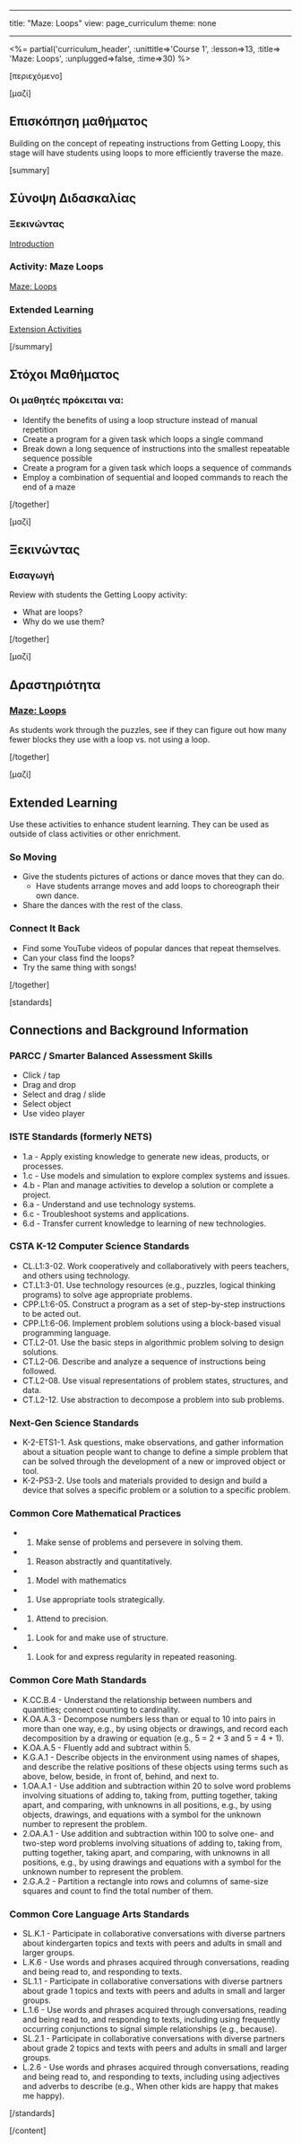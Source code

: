 * * *

title: "Maze: Loops" view: page_curriculum theme: none

* * *

<%= partial('curriculum_header', :unittitle=>'Course 1', :lesson=>13, :title=> 'Maze: Loops', :unplugged=>false, :time=>30) %>

[περιεχόμενο]

[μαζί]

## Επισκόπηση μαθήματος

Building on the concept of repeating instructions from Getting Loopy, this stage will have students using loops to more efficiently traverse the maze.

[summary]

## Σύνοψη Διδασκαλίας

### **Ξεκινώντας**

[Introduction](#GetStarted)   


### **Activity: Maze Loops**

[Maze: Loops](#Activity)

### **Extended Learning**

[Extension Activities](#Extended)

[/summary]

## Στόχοι Μαθήματος

### Οι μαθητές πρόκειται να:

  * Identify the benefits of using a loop structure instead of manual repetition
  * Create a program for a given task which loops a single command
  * Break down a long sequence of instructions into the smallest repeatable sequence possible
  * Create a program for a given task which loops a sequence of commands
  * Employ a combination of sequential and looped commands to reach the end of a maze

[/together]

[μαζί]

## Ξεκινώντας

### <a name="GetStarted"></a> Εισαγωγή

Review with students the Getting Loopy activity:

  * What are loops?
  * Why do we use them?

[/together]

[μαζί]

## Δραστηριότητα

### <a name="Activity"></a> [Maze: Loops](http://learn.letron.vip/s/course1/stage/13/puzzle/1)

As students work through the puzzles, see if they can figure out how many fewer blocks they use with a loop vs. not using a loop.

[/together]

<!--(this is left in here as an example of how to include an image in Markdown)
![](binaryphoto.png) -->

[μαζί]

## Extended Learning

<a name="Extended"></a>Use these activities to enhance student learning. They can be used as outside of class activities or other enrichment.

### So Moving

  * Give the students pictures of actions or dance moves that they can do. 
      * Have students arrange moves and add loops to choreograph their own dance.
  * Share the dances with the rest of the class.

### Connect It Back

  * Find some YouTube videos of popular dances that repeat themselves.
  * Can your class find the loops?
  * Try the same thing with songs! 

[/together]

[standards]

## Connections and Background Information

### PARCC / Smarter Balanced Assessment Skills

  * Click / tap
  * Drag and drop
  * Select and drag / slide
  * Select object
  * Use video player

### ISTE Standards (formerly NETS)

  * 1.a - Apply existing knowledge to generate new ideas, products, or processes.
  * 1.c - Use models and simulation to explore complex systems and issues.
  * 4.b - Plan and manage activities to develop a solution or complete a project.
  * 6.a - Understand and use technology systems.
  * 6.c - Troubleshoot systems and applications.
  * 6.d - Transfer current knowledge to learning of new technologies. 

### CSTA K-12 Computer Science Standards

  * CL.L1:3-02. Work cooperatively and collaboratively with peers teachers, and others using technology.
  * CT.L1:3-01. Use technology resources (e.g., puzzles, logical thinking programs) to solve age appropriate problems.
  * CPP.L1:6-05. Construct a program as a set of step-by-step instructions to be acted out.
  * CPP.L1:6-06. Implement problem solutions using a block-based visual programming language.
  * CT.L2-01. Use the basic steps in algorithmic problem solving to design solutions.
  * CT.L2-06. Describe and analyze a sequence of instructions being followed.
  * CT.L2-08. Use visual representations of problem states, structures, and data.
  * CT.L2-12. Use abstraction to decompose a problem into sub problems. 

### Next-Gen Science Standards

  * K-2-ETS1-1. Ask questions, make observations, and gather information about a situation people want to change to define a simple problem that can be solved through the development of a new or improved object or tool.
  * K-2-PS3-2. Use tools and materials provided to design and build a device that solves a specific problem or a solution to a specific problem.

### Common Core Mathematical Practices

  *   1. Make sense of problems and persevere in solving them.
  *   1. Reason abstractly and quantitatively.
  *   1. Model with mathematics
  *   1. Use appropriate tools strategically.
  *   1. Attend to precision.
  *   1. Look for and make use of structure.
  *   1. Look for and express regularity in repeated reasoning.

### Common Core Math Standards

  * K.CC.B.4 - Understand the relationship between numbers and quantities; connect counting to cardinality.
  * K.OA.A.3 - Decompose numbers less than or equal to 10 into pairs in more than one way, e.g., by using objects or drawings, and record each decomposition by a drawing or equation (e.g., 5 = 2 + 3 and 5 = 4 + 1).
  * K.OA.A.5 - Fluently add and subtract within 5.
  * K.G.A.1 - Describe objects in the environment using names of shapes, and describe the relative positions of these objects using terms such as above, below, beside, in front of, behind, and next to.
  * 1.OA.A.1 - Use addition and subtraction within 20 to solve word problems involving situations of adding to, taking from, putting together, taking apart, and comparing, with unknowns in all positions, e.g., by using objects, drawings, and equations with a symbol for the unknown number to represent the problem.
  * 2.OA.A.1 - Use addition and subtraction within 100 to solve one- and two-step word problems involving situations of adding to, taking from, putting together, taking apart, and comparing, with unknowns in all positions, e.g., by using drawings and equations with a symbol for the unknown number to represent the problem.
  * 2.G.A.2 - Partition a rectangle into rows and columns of same-size squares and count to find the total number of them.

### Common Core Language Arts Standards

  * SL.K.1 - Participate in collaborative conversations with diverse partners about kindergarten topics and texts with peers and adults in small and larger groups.
  * L.K.6 - Use words and phrases acquired through conversations, reading and being read to, and responding to texts.
  * SL.1.1 - Participate in collaborative conversations with diverse partners about grade 1 topics and texts with peers and adults in small and larger groups.
  * L.1.6 - Use words and phrases acquired through conversations, reading and being read to, and responding to texts, including using frequently occurring conjunctions to signal simple relationships (e.g., because).
  * SL.2.1 - Participate in collaborative conversations with diverse partners about grade 2 topics and texts with peers and adults in small and larger groups.
  * L.2.6 - Use words and phrases acquired through conversations, reading and being read to, and responding to texts, including using adjectives and adverbs to describe (e.g., When other kids are happy that makes me happy).

[/standards]

[/content]

<link rel="stylesheet" type="text/css" href="../docs/morestyle.css" />
